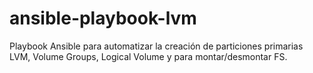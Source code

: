 # ansible-playbook-lvm
Playbook Ansible para automatizar la creación de particiones primarias LVM, Volume Groups, Logical Volume y para montar/desmontar FS.

